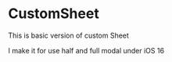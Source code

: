 # CustomSheet
This is basic version of custom Sheet

I make it for use half and full modal under iOS 16
